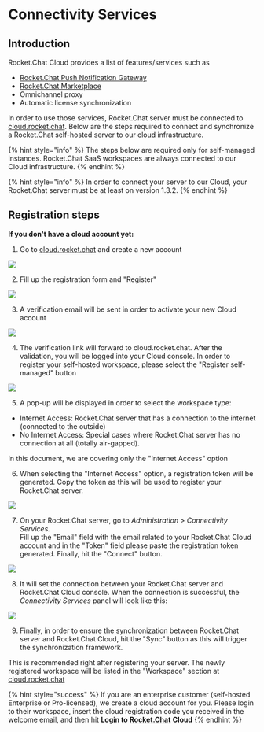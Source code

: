 # Connectivity Services

## Introduction

Rocket.Chat Cloud provides a list of features/services such as

* [Rocket.Chat Push Notification Gateway](https://docs.rocket.chat/guides/administrator-guides/notifications/push-notifications#push-gateway)
* [Rocket.Chat Marketplace](https://rocket.chat/marketplace)
* Omnichannel proxy
* Automatic license synchronization 

In order to use those services, Rocket.Chat server must be connected to [cloud.rocket.chat](https://cloud.rocket.chat/). Below are the steps required to connect and synchronize a Rocket.Chat self-hosted server to our cloud infrastructure.

{% hint style="info" %}
The steps below are required only for self-managed instances. Rocket.Chat SaaS workspaces are always connected to our Cloud infrastructure.
{% endhint %}

{% hint style="info" %}
In order to connect your server to our Cloud, your Rocket.Chat server must be at least on version 1.3.2.
{% endhint %}

## Registration steps

**If you don't have a cloud account yet:**

1. Go to [cloud.rocket.chat](https://cloud.rocket.chat/) and create a new account

![](../../.gitbook/assets/image%20%28154%29.png)

2. Fill up the registration form and "Register"

![](../../.gitbook/assets/c_4.png)

3. A verification email will be sent in order to activate your new Cloud account 

![](../../.gitbook/assets/image%20%28155%29.png)

4. The verification link will forward to cloud.rocket.chat. After the validation, you will be logged into your Cloud console. In order to register your self-hosted workspace, please select the "Register self-managed" button

![](../../.gitbook/assets/c_6.png)

5. A pop-up will be displayed in order to select the workspace type: 

* Internet Access: Rocket.Chat server that has a connection to the internet \(connected to the outside\)
* No Internet Access: Special cases where Rocket.Chat server has no connection at all \(totally air-gapped\).

In this document, we are covering only the "Internet Access" option

6. When selecting the "Internet Access" option, a registration token will be generated. Copy the token as this will be used to register your Rocket.Chat server.

![](../../.gitbook/assets/c_8.png)

7. On your Rocket.Chat server, go to _Administration &gt; Connectivity Services._   
Fill up the "Email" field with the email related to your Rocket.Chat Cloud account and in the "Token" field please paste the registration token generated. Finally, hit the "Connect" button.

![](../../.gitbook/assets/c_9.png)

8. It will set the connection between your Rocket.Chat server and Rocket.Chat Cloud console. When the connection is successful, the _Connectivity Services_ panel will look like this:



![](../../.gitbook/assets/c_10.png)

9. Finally, in order to ensure the synchronization between Rocket.Chat server and Rocket.Chat Cloud, hit the "Sync" button as this will trigger the synchronization framework. 

This is recommended right after registering your server. The newly registered workspace will be listed in the "Workspace" section at [cloud.rocket.chat](https://cloud.rocket.chat/)

{% hint style="success" %}
If you are an enterprise customer \(self-hosted Enterprise or Pro-licensed\), we create a cloud account for you. Please login to their workspace, insert the cloud registration code you received in the welcome email, and then hit **Login to** [**Rocket.Chat**](http://rocket.chat/) **Cloud**
{% endhint %}









